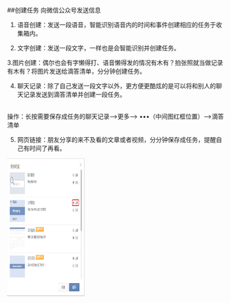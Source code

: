 ##创建任务
向微信公众号发送信息
1.	语音创建：发送一段语音，智能识别语音内的时间和事件创建相应的任务于收集箱内。

2.	文字创建：发送一段文字，一样也是会智能识别并创建任务。

3.图片创建：偶尔也会有字懒得打、语音懒得发的情况有木有？拍张照就当做记录有木有？将图片发送给滴答清单，分分钟创建任务。

4.	聊天记录：除了自己发送一段文字以外，更方便更酷炫的是可以将和别人的聊天记录发送到滴答清单并创建一段任务。

<br/>操作：长按需要保存成任务的聊天记录–>更多–> •••（中间图红框位置）–>滴答清单

5.	网页链接：朋友分享的来不及看的文章或者视频，分分钟保存成任务，提醒自己有时间了再看。


<img src="images/image044.png" width="180" height="320">
